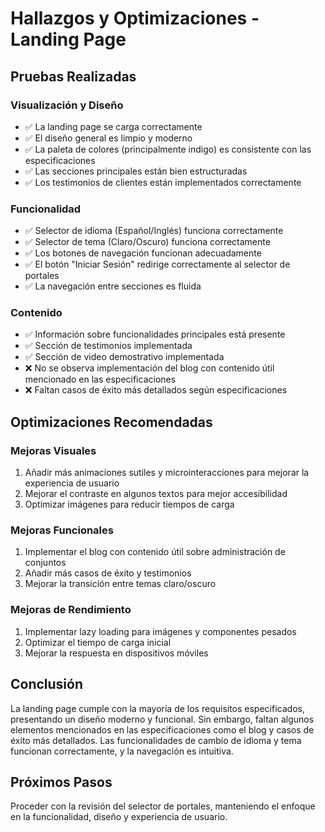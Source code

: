 # Hallazgos y Optimizaciones - Landing Page

## Pruebas Realizadas

### Visualización y Diseño
- ✅ La landing page se carga correctamente
- ✅ El diseño general es limpio y moderno
- ✅ La paleta de colores (principalmente indigo) es consistente con las especificaciones
- ✅ Las secciones principales están bien estructuradas
- ✅ Los testimonios de clientes están implementados correctamente

### Funcionalidad
- ✅ Selector de idioma (Español/Inglés) funciona correctamente
- ✅ Selector de tema (Claro/Oscuro) funciona correctamente
- ✅ Los botones de navegación funcionan adecuadamente
- ✅ El botón "Iniciar Sesión" redirige correctamente al selector de portales
- ✅ La navegación entre secciones es fluida

### Contenido
- ✅ Información sobre funcionalidades principales está presente
- ✅ Sección de testimonios implementada
- ✅ Sección de video demostrativo implementada
- ❌ No se observa implementación del blog con contenido útil mencionado en las especificaciones
- ❌ Faltan casos de éxito más detallados según especificaciones

## Optimizaciones Recomendadas

### Mejoras Visuales
1. Añadir más animaciones sutiles y microinteracciones para mejorar la experiencia de usuario
2. Mejorar el contraste en algunos textos para mejor accesibilidad
3. Optimizar imágenes para reducir tiempos de carga

### Mejoras Funcionales
1. Implementar el blog con contenido útil sobre administración de conjuntos
2. Añadir más casos de éxito y testimonios
3. Mejorar la transición entre temas claro/oscuro

### Mejoras de Rendimiento
1. Implementar lazy loading para imágenes y componentes pesados
2. Optimizar el tiempo de carga inicial
3. Mejorar la respuesta en dispositivos móviles

## Conclusión
La landing page cumple con la mayoría de los requisitos especificados, presentando un diseño moderno y funcional. Sin embargo, faltan algunos elementos mencionados en las especificaciones como el blog y casos de éxito más detallados. Las funcionalidades de cambio de idioma y tema funcionan correctamente, y la navegación es intuitiva.

## Próximos Pasos
Proceder con la revisión del selector de portales, manteniendo el enfoque en la funcionalidad, diseño y experiencia de usuario.
